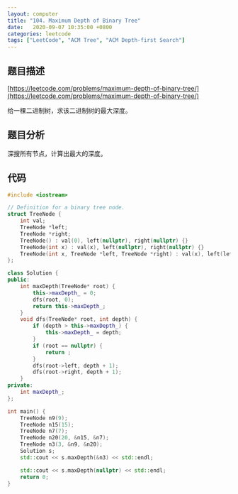 ```yaml
---
layout:	computer
title: "104. Maximum Depth of Binary Tree"
date:	2020-09-07 10:35:00 +0800
categories: leetcode
tags: ["LeetCode", "ACM Tree", "ACM Depth-first Search"]
---
```


## 题目描述

[https://leetcode.com/problems/maximum-depth-of-binary-tree/](https://leetcode.com/problems/maximum-depth-of-binary-tree/)

给一棵二进制树，求该二进制树的最大深度。

## 题目分析

深搜所有节点，计算出最大的深度。

<!--more-->

## 代码

```c++
#include <iostream>

// Definition for a binary tree node.
struct TreeNode {
    int val;
    TreeNode *left;
    TreeNode *right;
    TreeNode() : val(0), left(nullptr), right(nullptr) {}
    TreeNode(int x) : val(x), left(nullptr), right(nullptr) {}
    TreeNode(int x, TreeNode *left, TreeNode *right) : val(x), left(left), right(right) {}
};

class Solution {
public:
    int maxDepth(TreeNode* root) {
        this->maxDepth_ = 0;
        dfs(root, 0);
        return this->maxDepth_;
    }
    void dfs(TreeNode* root, int depth) {
        if (depth > this->maxDepth_) {
            this->maxDepth_ = depth;
        }
        if (root == nullptr) {
            return ;
        }
        dfs(root->left, depth + 1);
        dfs(root->right, depth + 1);
    }
private:
    int maxDepth_;
};

int main() {
    TreeNode n9(9);
    TreeNode n15(15);
    TreeNode n7(7);
    TreeNode n20(20, &n15, &n7);
    TreeNode n3(3, &n9, &n20);
    Solution s;
    std::cout << s.maxDepth(&n3) << std::endl;

    std::cout << s.maxDepth(nullptr) << std::endl;
    return 0;
}
```
